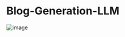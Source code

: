 # Blog-Generation-LLM
![image](https://github.com/user-attachments/assets/6e004ba4-be64-4f21-bdeb-6235e382ccdf)

